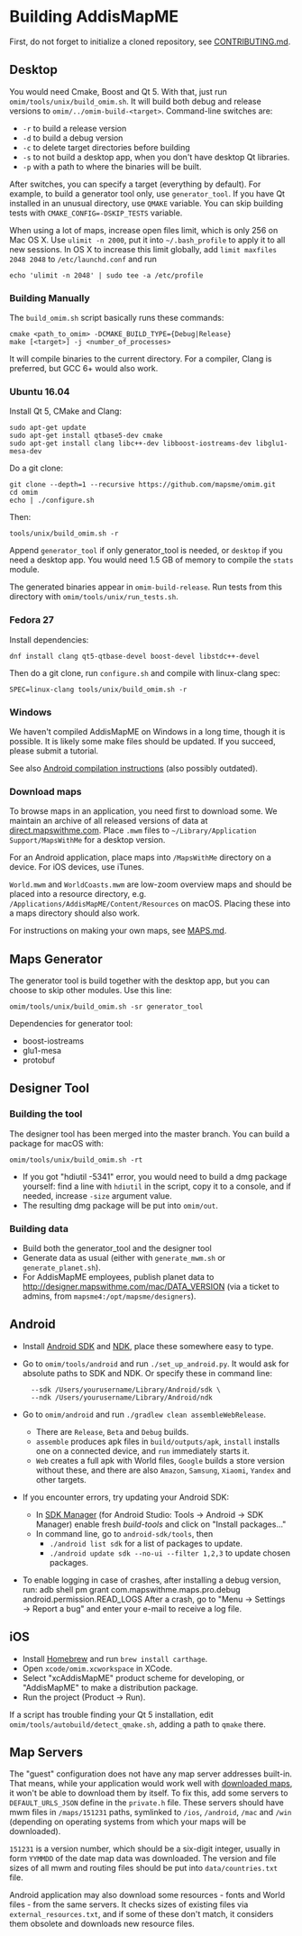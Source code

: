 # Building AddisMapME

First, do not forget to initialize a cloned repository, see
[CONTRIBUTING.md](CONTRIBUTING.md).

## Desktop

You would need Cmake, Boost and Qt 5. With that, just run `omim/tools/unix/build_omim.sh`.
It will build both debug and release versions to `omim/../omim-build-<target>`.
Command-line switches are:

* `-r` to build a release version
* `-d` to build a debug version
* `-c` to delete target directories before building
* `-s` to not build a desktop app, when you don't have desktop Qt libraries.
* `-p` with a path to where the binaries will be built.

After switches, you can specify a target (everything by default). For example,
to build a generator tool only, use `generator_tool`.  If you have Qt installed
in an unusual directory, use `QMAKE` variable. You can skip building tests
with `CMAKE_CONFIG=-DSKIP_TESTS` variable.

When using a lot of maps, increase open files limit, which is only 256 on Mac OS X.
Use `ulimit -n 2000`, put it into `~/.bash_profile` to apply it to all new sessions.
In OS X to increase this limit globally, add `limit maxfiles 2048 2048` to `/etc/launchd.conf`
and run

    echo 'ulimit -n 2048' | sudo tee -a /etc/profile

### Building Manually

The `build_omim.sh` script basically runs these commands:

    cmake <path_to_omim> -DCMAKE_BUILD_TYPE={Debug|Release}
    make [<target>] -j <number_of_processes>

It will compile binaries to the current directory. For a compiler, Clang
is preferred, but GCC 6+ would also work.

### Ubuntu 16.04

Install Qt 5, CMake and Clang:

    sudo apt-get update
    sudo apt-get install qtbase5-dev cmake
    sudo apt-get install clang libc++-dev libboost-iostreams-dev libglu1-mesa-dev

Do a git clone:

    git clone --depth=1 --recursive https://github.com/mapsme/omim.git
    cd omim
    echo | ./configure.sh

Then:

    tools/unix/build_omim.sh -r

Append `generator_tool` if only generator_tool is needed, or `desktop` if you need a desktop app.
You would need 1.5 GB of memory to compile the `stats` module.

The generated binaries appear in `omim-build-release`.
Run tests from this directory with `omim/tools/unix/run_tests.sh`.

### Fedora 27

Install dependencies:

    dnf install clang qt5-qtbase-devel boost-devel libstdc++-devel

Then do a git clone, run `configure.sh` and compile with linux-clang spec:

    SPEC=linux-clang tools/unix/build_omim.sh -r

### Windows

We haven't compiled AddisMapME on Windows in a long time, though it is possible. It is likely
some make files should be updated. If you succeed, please submit a tutorial.

See also [Android compilation instructions](android_toolchain_windows.txt) (also possibly outdated).

### Download maps

To browse maps in an application, you need first to download some. We maintain an archive
of all released versions of data at [direct.mapswithme.com](http://direct.mapswithme.com/direct/).
Place `.mwm` files to `~/Library/Application Support/MapsWithMe` for
a desktop version.

For an Android application, place maps into `/MapsWithMe` directory on a device. For
iOS devices, use iTunes.

`World.mwm` and `WorldCoasts.mwm` are low-zoom overview maps and should be placed
into a resource directory, e.g. `/Applications/AddisMapME/Content/Resources` on macOS.
Placing these into a maps directory should also work.

For instructions on making your own maps, see [MAPS.md](MAPS.md).

## Maps Generator

The generator tool is build together with the desktop app, but you can choose to skip
other modules. Use this line:

    omim/tools/unix/build_omim.sh -sr generator_tool

Dependencies for generator tool:

* boost-iostreams
* glu1-mesa
* protobuf

## Designer Tool

### Building the tool

The designer tool has been merged into the master branch. You can build a package for macOS with:

    omim/tools/unix/build_omim.sh -rt

* If you got "hdiutil -5341" error, you would need to build a dmg package yourself:
find a line with `hdiutil` in the script, copy it to a console, and if needed, increase
`-size` argument value.
* The resulting dmg package will be put into `omim/out`.

### Building data

* Build both the generator_tool and the designer tool
* Generate data as usual (either with `generate_mwm.sh` or `generate_planet.sh`).
* For AddisMapME employees, publish planet data to http://designer.mapswithme.com/mac/DATA_VERSION
(via a ticket to admins, from `mapsme4:/opt/mapsme/designers`).

## Android

* Install [Android SDK](https://developer.android.com/sdk/index.html) and
[NDK](https://developer.android.com/tools/sdk/ndk/index.html), place these somewhere
easy to type.

* Go to `omim/tools/android` and run `./set_up_android.py`. It would ask for absolute paths
to SDK and NDK. Or specify these in command line:

        --sdk /Users/yourusername/Library/Android/sdk \
        --ndk /Users/yourusername/Library/Android/ndk

* Go to `omim/android` and run `./gradlew clean assembleWebRelease`.
    * There are `Release`, `Beta` and `Debug` builds.
    * `assemble` produces apk files in `build/outputs/apk`, `install` installs one
        on a connected device, and `run` immediately starts it.
    * `Web` creates a full apk with World files, `Google` builds a store version
        without these, and there are also `Amazon`, `Samsung`, `Xiaomi`, `Yandex`
        and other targets.

* If you encounter errors, try updating your Android SDK:
    * In [SDK Manager](http://developer.android.com/tools/help/sdk-manager.html)
        (for Android Studio: Tools → Android → SDK Manager) enable fresh
        _build-tools_ and click on "Install packages..."
    * In command line, go to `android-sdk/tools`, then
        * `./android list sdk` for a list of packages to update.
        * `./android update sdk --no-ui --filter 1,2,3` to update chosen packages.

* To enable logging in case of crashes, after installing a debug version, run:
        adb shell pm grant com.mapswithme.maps.pro.debug android.permission.READ_LOGS
    After a crash, go to "Menu → Settings → Report a bug" and enter your e-mail to
    receive a log file.

## iOS

* Install [Homebrew](http://brew.sh/) and run `brew install carthage`.
* Open `xcode/omim.xcworkspace` in XCode.
* Select "xcAddisMapME" product scheme for developing, or "AddisMapME" to make a distribution package.
* Run the project (Product → Run).

If a script has trouble finding your Qt 5 installation, edit `omim/tools/autobuild/detect_qmake.sh`,
adding a path to `qmake` there.

## Map Servers

The "guest" configuration does not have any map server addresses built-in. That means, while your
application would work well with [downloaded maps](http://direct.mapswithme.com/direct/latest/),
it won't be able to download them by itself. To fix this, add some servers to
`DEFAULT_URLS_JSON` define in the `private.h` file. These servers should have mwm files
in `/maps/151231` paths, symlinked to `/ios`, `/android`, `/mac` and `/win` (depending on operating
systems from which your maps will be downloaded).

`151231` is a version number, which should be a six-digit integer, usually in form
`YYMMDD` of the date map data was downloaded. The version and file sizes of all mwm and
routing files should be put into `data/countries.txt` file.

Android application may also download some resources - fonts and World files - from the same
servers. It checks sizes of existing files via `external_resources.txt`, and if some of these
don't match, it considers them obsolete and downloads new resource files.

